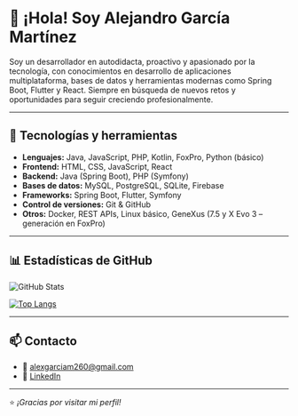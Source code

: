 # 👋 ¡Hola! Soy Alejandro García Martínez

Soy un desarrollador en autodidacta, proactivo y apasionado por la tecnología, con conocimientos en desarrollo de aplicaciones multiplataforma, bases de datos y herramientas modernas como Spring Boot, Flutter y React. Siempre en búsqueda de nuevos retos y oportunidades para seguir creciendo profesionalmente.

---

## 🚀 Tecnologías y herramientas

- **Lenguajes:** Java, JavaScript, PHP, Kotlin, FoxPro, Python (básico)  
- **Frontend:** HTML, CSS, JavaScript, React  
- **Backend:** Java (Spring Boot), PHP (Symfony)  
- **Bases de datos:** MySQL, PostgreSQL, SQLite, Firebase  
- **Frameworks:** Spring Boot, Flutter, Symfony  
- **Control de versiones:** Git & GitHub  
- **Otros:** Docker, REST APIs, Linux básico, GeneXus (7.5 y X Evo 3 – generación en FoxPro)

---

## 📊 Estadísticas de GitHub

![GitHub Stats](https://github-readme-stats.vercel.app/api?username=AlejandroGarciaMartinez2000&show_icons=true&theme=radical)

[![Top Langs](https://github-readme-stats.vercel.app/api/top-langs/?username=AlejandroGarciaMartinez2000&layout=compact&theme=radical)](https://github.com/AlejandroGarciaMartinez2000)

---

## 📫 Contacto

- 📧 alexgarciam260@gmail.com  
- 💼 [LinkedIn](https://www.linkedin.com/in/alejandro-garcía-martínez-48455232b/)

---

⭐ _¡Gracias por visitar mi perfil!_

